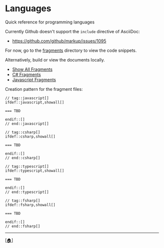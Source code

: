 # Languages

Quick reference for programming languages

Currently Github doesn't support the `include` directive of AsciiDoc:

* https://github.com/github/markup/issues/1095

For now, go to the [fragments](fragments/) directory to view the code snippets.

Alternatively, build or view the documents locally.

* [Show All Fragments](templates/all.adoc)
* [C# Fragments](templates/csharp.adoc)
* [Javascript Fragments](templates/javascript.adoc)

Creation pattern for the fragment files:
```
// tag::javascript[]
ifdef::javascript,showall[]

=== TBD

endif::[]
// end::javascript[]

// tag::csharp[]
ifdef::csharp,showall[]

=== TBD

endif::[]
// end::csharp[]

// tag::typescript[]
ifdef::typescript,showall[]

=== TBD

endif::[]
// end::typescript[]

// tag::fsharp[]
ifdef::fsharp,showall[]

=== TBD

endif::[]
// end::fsharp[]
```


---

[\[:house:\]](../README.md)

